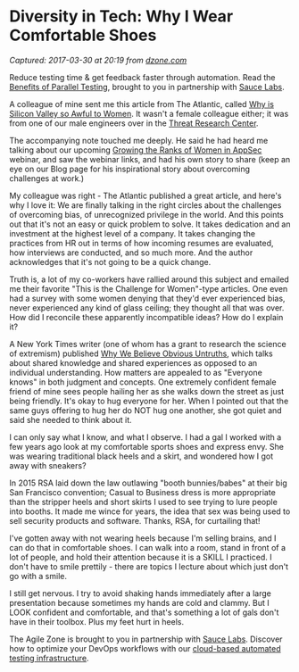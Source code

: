 # Diversity in Tech: Why I Wear Comfortable Shoes

_Captured: 2017-03-30 at 20:19 from [dzone.com](https://dzone.com/articles/diversity-in-tech-why-i-wear-comfortable-shoes?edition=287891&utm_source=Daily%20Digest&utm_medium=email&utm_campaign=dd%202017-03-30)_

Reduce testing time & get feedback faster through automation. Read the [Benefits of Parallel Testing](https://dzone.com/go?i=124039&u=http%3A%2F%2Finfo.saucelabs.com%2Fpaper-benefits-of-parallel-testing.html%3Futm_campaign%3Dparalleltestingwp%26utm_medium%3Dtextlink%26utm_source%3Ddzone-agile), brought to you in partnership with [Sauce Labs](https://dzone.com/go?i=124039&u=http%3A%2F%2Finfo.saucelabs.com%2Fpaper-benefits-of-parallel-testing.html%3Futm_campaign%3Dparalleltestingwp%26utm_medium%3Dtextlink%26utm_source%3Ddzone-agile).

A colleague of mine sent me this article from The Atlantic, called [Why is Silicon Valley so Awful to Women](https://www.theatlantic.com/magazine/archive/2017/04/why-is-silicon-valley-so-awful-to-women/517788/). It wasn't a female colleague either; it was from one of our male engineers over in the [Threat Research Center](https://www.whitehatsec.com/company/threat-research-center/).

The accompanying note touched me deeply. He said he had heard me talking about our upcoming [Growing the Ranks of Women in AppSec](https://www.whitehatsec.com/events-category/upcoming-webinars/women-in-appsec/) webinar, and saw the webinar links, and had his own story to share (keep an eye on our Blog page for his inspirational story about overcoming challenges at work.)

My colleague was right - The Atlantic published a great article, and here's why I love it: We are finally talking in the right circles about the challenges of overcoming bias, of unrecognized privilege in the world. And this points out that it's not an easy or quick problem to solve. It takes dedication and an investment at the highest level of a company. It takes changing the practices from HR out in terms of how incoming resumes are evaluated, how interviews are conducted, and so much more. And the author acknowledges that it's not going to be a quick change.

Truth is, a lot of my co-workers have rallied around this subject and emailed me their favorite "This is the Challenge for Women"-type articles. One even had a survey with some women denying that they'd ever experienced bias, never experienced any kind of glass ceiling; they thought all that was over. How did I reconcile these apparently incompatible ideas? How do I explain it?

A New York Times writer (one of whom has a grant to research the science of extremism) published [Why We Believe Obvious Untruths](https://www.nytimes.com/2017/03/03/opinion/sunday/why-we-believe-obvious-untruths.html), which talks about shared knowledge and shared experiences as opposed to an individual understanding. How matters are appealed to as "Everyone knows" in both judgment and concepts. One extremely confident female friend of mine sees people hailing her as she walks down the street as just being friendly. It's okay to hug everyone for her. When I pointed out that the same guys offering to hug her do NOT hug one another, she got quiet and said she needed to think about it.

I can only say what I know, and what I observe. I had a gal I worked with a few years ago look at my comfortable sports shoes and express envy. She was wearing traditional black heels and a skirt, and wondered how I got away with sneakers?

In 2015 RSA laid down the law outlawing "booth bunnies/babes" at their big San Francisco convention; Casual to Business dress is more appropriate than the stripper heels and short skirts I used to see trying to lure people into booths. It made me wince for years, the idea that sex was being used to sell security products and software. Thanks, RSA, for curtailing that!

I've gotten away with not wearing heels because I'm selling brains, and I can do that in comfortable shoes. I can walk into a room, stand in front of a lot of people, and hold their attention because it is a SKILL I practiced. I don't have to smile prettily - there are topics I lecture about which just don't go with a smile.

I still get nervous. I try to avoid shaking hands immediately after a large presentation because sometimes my hands are cold and clammy. But I LOOK confident and comfortable, and that's something a lot of gals don't have in their toolbox. Plus my feet hurt in heels.

The Agile Zone is brought to you in partnership with [Sauce Labs](https://dzone.com/go?i=121022&u=http%3A%2F%2Finfo.saucelabs.com%2FHow-to-Get-the-Most-out-of-CICD-Workflow.html%3Futm_campaign%3Ddevops%2Bwp%26utm_medium%3Dtextlink%26utm_source%3Ddzone-agile). Discover how to optimize your DevOps workflows with our [cloud-based automated testing infrastructure](https://dzone.com/go?i=121022&u=http%3A%2F%2Finfo.saucelabs.com%2FHow-to-Get-the-Most-out-of-CICD-Workflow.html%3Futm_campaign%3Ddevops%2Bwp%26utm_medium%3Dtextlink%26utm_source%3Ddzone-agile).
